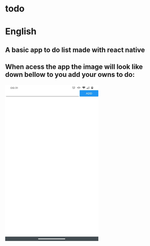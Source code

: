 # todo
<h1>English</h1>
<h2>A basic app to do list made with react native<h2> 

<p>When acess the app the image will look like down bellow to you add your owns to do:</p>

<img src="/assets/Images/toDoEmpty.jpeg" alt="toDoEmpty"
	title="toDoEmpty" width="300" height="500" />
